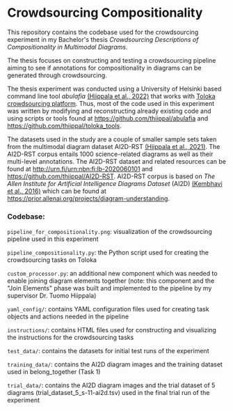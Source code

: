 # Crowdsourcing Compositionality

This repository contains the codebase used for the crowdsourcing experiment in my Bachelor's thesis *Crowdsourcing Descriptions of Compositionality in Multimodal Diagrams*.

The thesis focuses on constructing and testing a crowdsourcing pipeline aiming to see if annotations for compositionality in diagrams can be generated through crowdsourcing.

The thesis experiment was conducted using a University of Helsinki based command line tool *abulafia* [(Hiippala et al., 2022)](https://aclanthology.org/2022.latechclfl-1.2/ "Developing a tool for fair and reproducible use of paid crowdsourcing in the digital humanities") that works with [Toloka crowdsourcing platform](https://toloka.ai/). Thus, most of the code used in this experiment was written by modifying and reconstructing already existing code and using scripts or tools found at https://github.com/thiippal/abulafia and https://github.com/thiippal/toloka_tools.

The datasets used in the study are a couple of smaller sample sets taken from the multimodal diagram dataset AI2D-RST [(Hiippala et al., 2021)](https://doi.org/10.1007/s10579-020-09517-1 "AI2D-RST: a multimodal corpus of 1000 primary school science diagrams"). The AI2D-RST corpus entails 1000 science-related diagrams as well as their multi-level annotations. The AI2D-RST dataset and related resources can be found at http://urn.fi/urn:nbn:fi:lb-2020060101 and https://github.com/thiippal/AI2D-RST. AI2D-RST corpus is based on *The Allen Institute for Artificial Intelligence Diagrams Dataset* (AI2D) [(Kembhavi et al., 2016)](https://doi.org/10.1007/978-3-319-46493-0_15) which can be found at https://prior.allenai.org/projects/diagram-understanding.


### Codebase:

`pipeline_for_compositionality.png`: visualization of the crowdsourcing pipeline used in this experiment

`pipeline_compositionality.py`: the Python script used for creating the crowdsourcing tasks on Toloka

`custom_processor.py`: an additional new component which was needed to enable joining diagram elements together (note: this component and the "Join Elements" phase was built and implemented to the pipeline by my supervisor Dr. Tuomo Hiippala)

`yaml_config/`: contains YAML configuration files used for creating task objects and actions needed in the pipeline

`instructions/`: contains HTML files used for constructing and visualizing the instructions for the crowdsourcing tasks

`test_data/`: contains the datasets for initial test runs of the experiment

`training_data/`: contains the AI2D diagram images and the training dataset used in belong_together (Task 1)

`trial_data/`: contains the AI2D diagram images and the trial dataset of 5 diagrams (trial_dataset_5_s-11-ai2d.tsv) used in the final trial run of the experiment